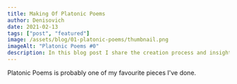 ```yaml
---
title: Making Of Platonic Poems
author: Denisovich
date: 2021-02-13
tags: ["post", "featured"]
image: /assets/blog/01-platonic-poems/thumbnail.png
imageAlt: "Platonic Poems #0"
description: In this blog post I share the creation process and insights of my generative series "Platonic Poems". Dive with me in to the world of platonic solids and blackout poems.
---
```


Platonic Poems is probably one of my favourite pieces I've done.
